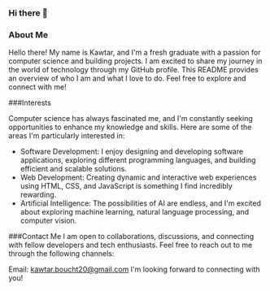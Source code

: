 ### Hi there 👋

### About Me

Hello there! My name is Kawtar, and I'm a fresh graduate with a passion for computer science and building projects. I am excited to share my journey in the world of technology through my GitHub profile. This README provides an overview of who I am and what I love to do. Feel free to explore and connect with me!


###Interests

Computer science has always fascinated me, and I'm constantly seeking opportunities to enhance my knowledge and skills. Here are some of the areas I'm particularly interested in:

* Software Development: I enjoy designing and developing software applications, exploring different programming languages, and building efficient and scalable solutions.
* Web Development: Creating dynamic and interactive web experiences using HTML, CSS, and JavaScript is something I find incredibly rewarding.
* Artificial Intelligence: The possibilities of AI are endless, and I'm excited about exploring machine learning, natural language processing, and computer vision.

###Contact Me
I am open to collaborations, discussions, and connecting with fellow developers and tech enthusiasts. Feel free to reach out to me through the following channels:

Email: kawtar.boucht20@gmail.com
I'm looking forward to connecting with you!


